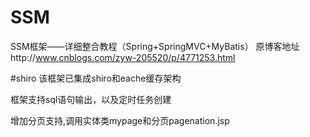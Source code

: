 # SSM
 SSM框架——详细整合教程（Spring+SpringMVC+MyBatis）
 原博客地址http://www.cnblogs.com/zyw-205520/p/4771253.html
 
 #shiro
 该框架已集成shiro和eache缓存架构

框架支持sql语句输出，以及定时任务创建

增加分页支持,调用实体类mypage和分页pagenation.jsp
